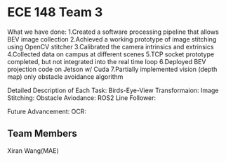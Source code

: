 # ECE 148 Team 3 
What we have done:
1.Created a software processing pipeline that allows BEV image collection
2.Achieved a working prototype of image stitching using OpenCV stitcher
3.Calibrated the camera intrinsics and extrinsics
4.Collected data on campus at different scenes
5.TCP socket prototype completed, but not integrated into the real time loop
6.Deployed BEV projection code on Jetson w/ Cuda 
7.Partially implemented vision (depth map) only obstacle avoidance algorithm

Detailed Description of Each Task:
Birds-Eye-View Transformaion:
Image Stitching:
Obstacle Aviodance:
ROS2 Line Follower:

Future Advancement:
OCR:

## Team Members
Xiran Wang(MAE)
